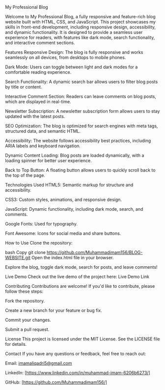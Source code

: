 My Professional Blog


Welcome to My Professional Blog, a fully responsive and feature-rich blog website built with HTML, CSS, and JavaScript. This project showcases my skills in front-end development, including responsive design, accessibility, and dynamic functionality. It is designed to provide a seamless user experience for readers, with features like dark mode, search functionality, and interactive comment sections.

Features
Responsive Design: The blog is fully responsive and works seamlessly on all devices, from desktops to mobile phones.

Dark Mode: Users can toggle between light and dark modes for a comfortable reading experience.

Search Functionality: A dynamic search bar allows users to filter blog posts by title or content.

Interactive Comment Section: Readers can leave comments on blog posts, which are displayed in real-time.

Newsletter Subscription: A newsletter subscription form allows users to stay updated with the latest posts.

SEO Optimization: The blog is optimized for search engines with meta tags, structured data, and semantic HTML.

Accessibility: The website follows accessibility best practices, including ARIA labels and keyboard navigation.

Dynamic Content Loading: Blog posts are loaded dynamically, with a loading spinner for better user experience.

Back to Top Button: A floating button allows users to quickly scroll back to the top of the page.

Technologies Used
HTML5: Semantic markup for structure and accessibility.

CSS3: Custom styles, animations, and responsive design.

JavaScript: Dynamic functionality, including dark mode, search, and comments.

Google Fonts: Used for typography.

Font Awesome: Icons for social media and share buttons.

How to Use
Clone the repository:

bash
Copy
git clone https://github.com/Muhammadimam156/BLOG-WEBSITE.git
Open the index.html file in your browser.

Explore the blog, toggle dark mode, search for posts, and leave comments!

Live Demo
Check out the live demo of the project here: Live Demo Link

Contributing
Contributions are welcome! If you'd like to contribute, please follow these steps:

Fork the repository.

Create a new branch for your feature or bug fix.

Commit your changes.

Submit a pull request.

License
This project is licensed under the MIT License. See the LICENSE file for details.

Contact
If you have any questions or feedback, feel free to reach out:

Email: imamaliqadri5@gmail.com

LinkedIn: [https://www.linkedin.com/in/muhammad-imam-6206b6273/]

GitHub: [https://github.com/Muhammadimam156/]


